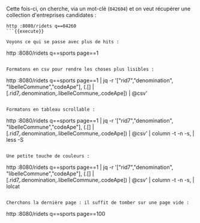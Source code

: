 Cette fois-ci, on cherche, via un mot-clé (`042604`) et on veut récupérer une collection d'entreprises candidates :

```
http :8080/ridets q==04260
```{{execute}}

Voyons ce qui se passe avec plus de hits :

```
http :8080/ridets q==sports page==1
```{{execute}}

Formatons en csv pour rendre les choses plus lisibles :

```
http :8080/ridets q==sports page==1 |
jq -r '["rid7","denomination", "libelleCommune","codeApe"], (.[] |
[.rid7,.denomination,.libelleCommune,.codeApe]) |
@csv'
```{{execute}}

Formatons en tableau scrollable :

```
http :8080/ridets q==sports page==1 |
jq -r '["rid7","denomination", "libelleCommune","codeApe"], (.[] |
[.rid7,.denomination,.libelleCommune,.codeApe]) |
@csv' |
column -t -n -s, |
less -S
```{{execute}}

Une petite touche de couleurs :

```
http :8080/ridets q==sports page==1 |
jq -r '["rid7","denomination", "libelleCommune","codeApe"], (.[] |
[.rid7,.denomination,.libelleCommune,.codeApe]) |
@csv' |
column -t -n -s, |
lolcat
```{{execute}}

Cherchons la dernière page : il suffit de tomber sur une page vide :

```
http :8080/ridets q==sports page==100
```{{execute}}
